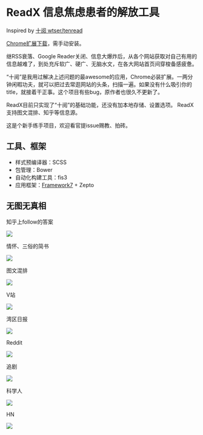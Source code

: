 # ReadX 信息焦虑患者的解放工具

Inspired by [十阅 wtser/tenread](https://github.com/wtser/tenread/)

[Chrome扩展下载](https://github.com/cyio/ReadX/raw/master/ReadX.crx)，需手动安装。

继RSS衰落、Google Reader关闭、信息大爆炸后，从各个网站获取对自己有用的信息越难了，到处充斥软广、硬广、无脑水文，在各大网站首页间穿梭备感疲惫。

“十阅”是我用过解决上述问题的最awesome的应用，Chrome必装扩展。一两分钟闲暇功夫，就可以把过去常逛网站的头条，扫描一遍。如果没有什么吸引你的title，就接着干正事。这个项目有些bug，原作者也很久不更新了。

ReadX目前只实现了“十阅”的基础功能，还没有加本地存储、设置选项。
ReadX支持图文混排、知乎等信息源。

这是个新手练手项目，欢迎看官提issue赐教、拍砖。

## 工具、框架

* 样式预编译器：SCSS
* 包管理：Bower
* 自动化构建工具：fis3
* 应用框架：[Framework7](http://www.idangero.us/framework7/) + Zepto

## 无图无真相

知乎上follow的答案

![](http://ww3.sinaimg.cn/large/4e5d3ea7jw1ewxhe06yu7j20ao0g841g.jpg)

情怀、三俗的简书

![](http://ww3.sinaimg.cn/bmiddle/4e5d3ea7jw1ewxgzbkyuwj20am0gptai.jpg)

图文混排

![](http://ww2.sinaimg.cn/bmiddle/4e5d3ea7jw1ewxh18yc8cj20ak0g1n06.jpg)

V站

![](http://ww3.sinaimg.cn/bmiddle/4e5d3ea7jw1ewxh35ps32j20ac0fmgn9.jpg)

湾区日报

![](http://ww1.sinaimg.cn/bmiddle/4e5d3ea7jw1ewxh42xlxaj20ah0fk3zz.jpg)

Reddit

![](http://ww4.sinaimg.cn/bmiddle/4e5d3ea7jw1ewxh5i6c6uj20ah0fgwg8.jpg)

追剧

![](http://ww1.sinaimg.cn/bmiddle/4e5d3ea7jw1ewxh6n46trj20ag0fnmyx.jpg)

科学人

![](http://ww1.sinaimg.cn/bmiddle/4e5d3ea7jw1ewxh7lw2f4j20aa0g640b.jpg)

HN

![](http://ww1.sinaimg.cn/bmiddle/4e5d3ea7jw1ewxh8byb4dj20aj0gcwgb.jpg)
